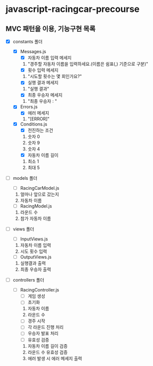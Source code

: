 # javascript-racingcar-precourse

## MVC 패턴을 이용, 기능구현 목록

- [x] constants 폴더

  - [x] Messages.js
    - [x] 자동차 이름 입력 메세지
    1. "경주할 자동차 이름을 입력하세요.(이름은 쉼표(,) 기준으로 구분)"
    - [x] 횟수 입력 메세지
    1. "시도할 횟수는 몇 회인가요?"
    - [x] 실행 결과 메세지
    1. "실행 결과"
    - [x] 최종 우승자 메세지
    1. "최종 우승자 : "
  - [x] Errors.js
    - [x] 에러 메세지
    1. "[ERROR]"
  - [x] Conditions.js
    - [x] 전진하는 조건
    1. 숫자 0
    2. 숫자 9
    3. 숫자 4
    - [x] 자동차 이름 길이
    1. 최소 1
    2. 최대 5

- [ ] models 폴더

  - [ ] RacingCarModel.js

  1. 얼마나 앞으로 갔는지
  2. 자동차 이름

  - [ ] RacingModel.js

  1. 라운드 수
  2. 참가 자동차 이름

- [ ] views 폴더

  - [ ] InputViews.js

  1. 자동차 이름 입력
  2. 시도 횟수 입력

  - [ ] OutputViews.js

  1. 실행결과 출력
  2. 최종 우승자 출력

- [ ] controllers 폴더

  - [ ] RacingController.js
    - [ ] 게임 생성
    - [ ] 초기화
    1. 자동차 이름
    2. 라운드 수
    - [ ] 경주 시작
    - [ ] 각 라운드 진행 처리
    - [ ] 우승자 발표 처리
    - [ ] 유효성 검증
    1. 자동차 이름 길이 검증
    2. 라운드 수 유효성 검증
    3. 에러 발생 시 에러 메세지 출력
